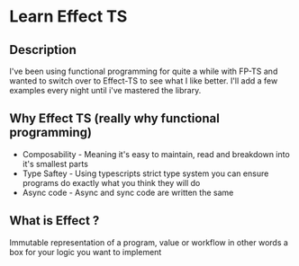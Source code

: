 # Learn Effect TS

## Description

I've been using functional programming for quite a while with FP-TS and wanted to switch over to Effect-TS to see what I like better. I'll add a few examples every night until i've mastered the library.

## Why Effect TS (really why functional programming)
- Composability - Meaning it's easy to maintain, read and breakdown into it's smallest parts
- Type Saftey - Using typescripts strict type system you can ensure programs do exactly what you think they will do
- Async code - Async and sync code are written the same

## What is Effect ?
Immutable representation of a program, value or workflow in other words a box for your logic you want to implement

